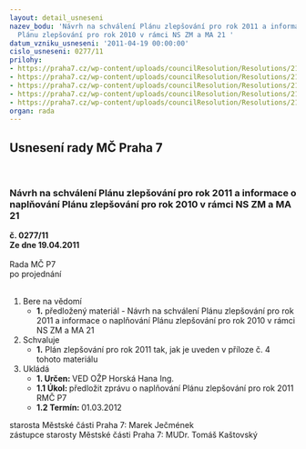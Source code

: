 ```yaml
---
layout: detail_usneseni
nazev_bodu: 'Návrh na schválení Plánu zlepšování pro rok 2011 a informace  o naplňování
  Plánu zlepšování pro rok 2010 v rámci NS ZM a MA 21 '
datum_vzniku_usneseni: '2011-04-19 00:00:00'
cislo_usneseni: 0277/11
prilohy:
- https://praha7.cz/wp-content/uploads/councilResolution/Resolutions/21748/21-11-pl%c3%a1n_zlep%c5%a1ov%c3%a1n%c3%ad_2010.doc
- https://praha7.cz/wp-content/uploads/councilResolution/Resolutions/21748/21-11-pl%c3%a1n_zlep%c5%a1ov%c3%a1n%c3%ad__2010.doc
- https://praha7.cz/wp-content/uploads/councilResolution/Resolutions/21748/21-11-napl%c5%88ov%c3%a1n%c3%ad__pl%c3%a1nu__zlep%c5%a1ov%c3%a1n%c3%ad__rok__2010.doc
- https://praha7.cz/wp-content/uploads/councilResolution/Resolutions/21748/21-11-pl%c3%a1n_zlep%c5%a1ov%c3%a1n%c3%ad_na_rok_2011_(2).doc
- https://praha7.cz/wp-content/uploads/councilResolution/Resolutions/21748/21-11-z%c3%a1pis_z_1__jedn%c3%a1n%c3%ad_komise_zm_a_ma_21_(2).doc
organ: rada
---
```

<div id="ucUsn_pList" class="usn">
	<span><h2>Usnesení rady MČ Praha 7 </h2>
<br></span><div class="standBody">
<span><h3>Návrh na schválení Plánu zlepšování pro rok 2011 a informace  o naplňování Plánu zlepšování pro rok 2010 v rámci NS ZM a MA 21 </h3></span><div class="center">
		<strong>č. 0277/11</strong><br>
	</div>
<div class="center">
		<strong>Ze dne 19.04.2011</strong><br><br>
	</div>Rada MČ P7<br> po projednání<br><br><ol>
<li>Bere na vědomí<ul><li>
<strong>1.</strong> předložený materiál - Návrh na schválení Plánu zlepšování pro rok 2011 a informace  o naplňování Plánu zlepšování pro rok 2010 v rámci NS ZM a MA 21 </li></ul>
</li>
<li>Schvaluje<ul><li>
<strong>1.</strong> Plán zlepšování pro rok 2011 tak, jak je uveden v příloze č. 4 tohoto materiálu</li></ul>
</li>
<li>Ukládá<ul>
<li>
<strong>1. Určen: </strong>VED OŽP Horská Hana Ing.</li>
<li>
<strong>1.1 Úkol: </strong>předložit zprávu o naplňování Plánu zlepšování pro rok 2011 RMČ P7</li>
<li>
<strong>1.2 Termín: </strong>01.03.2012</li>
</ul>
</li>
</ol>starosta Městské části Praha 7: Marek Ječmének<br>zástupce starosty Městské části Praha 7: MUDr. Tomáš Kaštovský 
</div>
</div>